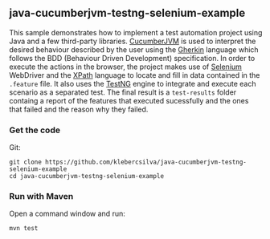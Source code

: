 ## java-cucumberjvm-testng-selenium-example

This sample demonstrates how to implement a test automation project using Java and a few third-party libraries. [CucumberJVM](https://cucumber.io/docs/reference/jvm) is used to interpret the desired behaviour described by the user using the [Gherkin](https://github.com/cucumber/cucumber/wiki/Gherkin) language which follows the BDD (Behaviour Driven Development) specification. In order to execute the actions in the browser, the project makes use of [Selenium](https://www.seleniumhq.org/) WebDriver and the [XPath](https://www.w3.org/TR/xpath20/) language to locate and fill in data contained in the `.feature` file. It also uses the [TestNG](http://testng.org/doc/) engine to integrate and execute each scenario as a separated test. The final result is a `test-results` folder containg a report of the features that executed sucessfully and the ones that failed and the reason why they failed.

### Get the code

Git:

    git clone https://github.com/klebercsilva/java-cucumberjvm-testng-selenium-example
    cd java-cucumberjvm-testng-selenium-example

### Run with Maven

Open a command window and run:

    mvn test
